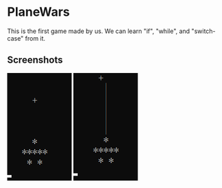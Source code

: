 # PlaneWars
This is the first game made by us. We can learn "if", "while", and "switch-case" from it.
## Screenshots
![normal.png](https://github.com/UJS-Coder/PlaneWars/blob/master/images/normal.png)
![fire.png](https://github.com/UJS-Coder/PlaneWars/blob/master/images/fire.png)
